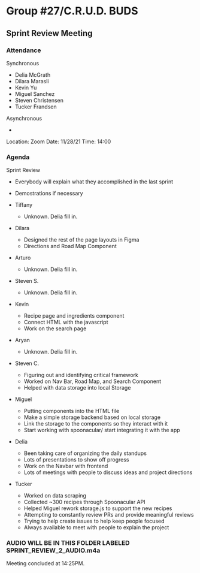 # Group #27/C.R.U.D. BUDS

## Sprint Review Meeting

### Attendance

Synchronous

- Delia McGrath
- Dilara Marasli
- Kevin Yu
- Miguel Sanchez
- Steven Christensen
- Tucker Frandsen

Asynchronous 

- 

Location: Zoom
Date: 11/28/21
Time: 14:00

### Agenda

Sprint Review

- Everybody will explain what they accomplished in the last sprint
- Demostrations if necessary

- Tiffany
  - Unknown. Delia fill in.
- Dilara
  - Designed the rest of the page layouts in Figma
  - Directions and Road Map Component
- Arturo
  - Unknown. Delia fill in.
- Steven S.
  - Unknown. Delia fill in.
- Kevin
  - Recipe page and ingredients component
  - Connect HTML with the javascript
  - Work on the search page 
- Aryan
  - Unknown. Delia fill in.
- Steven C.
  - Figuring out and identifying critical framework
  - Worked on Nav Bar, Road Map, and Search Component
  - Helped with data storage into local Storage
- Miguel
  - Putting components into the HTML file
  - Make a simple storage backend based on local storage
  - Link the storage to the components so they interact with it
  - Start working with spoonacular/ start integrating it with the app
- Delia
  - Been taking care of organizing the daily standups
  - Lots of presentations to show off progress
  - Work on the Navbar with frontend
  - Lots of meetings with people to discuss ideas and project directions
- Tucker
  - Worked on data scraping
  - Collected ~300 recipes through Spoonacular API
  - Helped Miguel rework storage.js to support the new recipes
  - Attempting to constantly review PRs and provide meaningful reviews
  - Trying to help create issues to help keep people focused
  - Always available to meet with people to explain the project

### AUDIO WILL BE IN THIS FOLDER LABELED SPRINT_REVIEW_2_AUDIO.m4a

Meeting concluded at 14:25PM.

